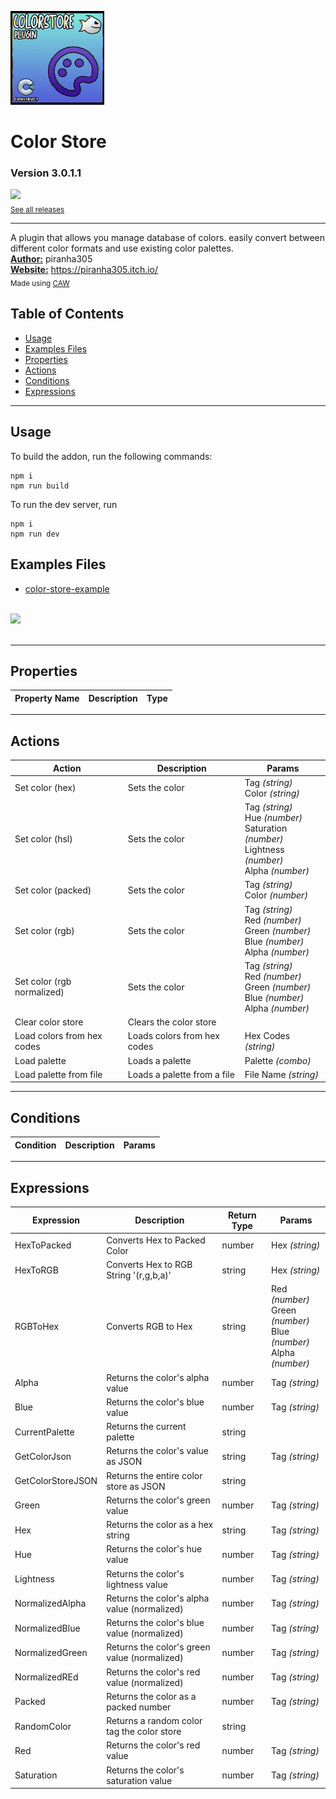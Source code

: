 <img src="./examples/cover.gif" width="150" /><br>
# Color Store
### Version 3.0.1.1

[<img src="https://placehold.co/200x50/4493f8/FFF?text=Download&font=montserrat" width="200"/>](https://github.com/armandoalonso/color-store/releases/download/piranha305_colorstore-3.0.1.1.c3addon/piranha305_colorstore-3.0.1.1.c3addon)
<br>
<sub> [See all releases](https://github.com/armandoalonso/color-store/releases) </sub> <br>

---
A plugin that allows you manage database of colors. easily convert between different color formats and use existing color palettes. <br>
<b><u>Author:</u></b> piranha305 <br>
<b><u>Website:</u></b> https://piranha305.itch.io/ <br>
<sub>Made using [CAW](https://marketplace.visualstudio.com/items?itemName=skymen.caw) </sub><br>

## Table of Contents
- [Usage](#usage)
- [Examples Files](#examples-files)
- [Properties](#properties)
- [Actions](#actions)
- [Conditions](#conditions)
- [Expressions](#expressions)
---
## Usage
To build the addon, run the following commands:

```
npm i
npm run build
```

To run the dev server, run

```
npm i
npm run dev
```

## Examples Files
- [color-store-example](./examples/color-store-example.c3p)
</br>
<img src="./examples/color-store-example.gif" width="200" />
</br>
</br>

---
## Properties
| Property Name | Description | Type |
| --- | --- | --- |


---
## Actions
| Action | Description | Params
| --- | --- | --- |
| Set color (hex) | Sets the color | Tag             *(string)* <br>Color             *(string)* <br> |
| Set color (hsl) | Sets the color | Tag             *(string)* <br>Hue             *(number)* <br>Saturation             *(number)* <br>Lightness             *(number)* <br>Alpha             *(number)* <br> |
| Set color (packed) | Sets the color | Tag             *(string)* <br>Color             *(number)* <br> |
| Set color (rgb) | Sets the color | Tag             *(string)* <br>Red             *(number)* <br>Green             *(number)* <br>Blue             *(number)* <br>Alpha             *(number)* <br> |
| Set color (rgb normalized) | Sets the color | Tag             *(string)* <br>Red             *(number)* <br>Green             *(number)* <br>Blue             *(number)* <br>Alpha             *(number)* <br> |
| Clear color store | Clears the color store |  |
| Load colors from hex codes | Loads colors from hex codes | Hex Codes             *(string)* <br> |
| Load palette | Loads a palette | Palette             *(combo)* <br> |
| Load palette from file | Loads a palette from a file | File Name             *(string)* <br> |


---
## Conditions
| Condition | Description | Params
| --- | --- | --- |


---
## Expressions
| Expression | Description | Return Type | Params
| --- | --- | --- | --- |
| HexToPacked | Converts Hex to Packed Color | number | Hex *(string)* <br> | 
| HexToRGB | Converts Hex to RGB String '(r,g,b,a)' | string | Hex *(string)* <br> | 
| RGBToHex | Converts RGB to Hex | string | Red *(number)* <br>Green *(number)* <br>Blue *(number)* <br>Alpha *(number)* <br> | 
| Alpha | Returns the color's alpha value | number | Tag *(string)* <br> | 
| Blue | Returns the color's blue value | number | Tag *(string)* <br> | 
| CurrentPalette | Returns the current palette | string |  | 
| GetColorJson | Returns the color's value as JSON | string | Tag *(string)* <br> | 
| GetColorStoreJSON | Returns the entire color store as JSON | string |  | 
| Green | Returns the color's green value | number | Tag *(string)* <br> | 
| Hex | Returns the color as a hex string | string | Tag *(string)* <br> | 
| Hue | Returns the color's hue value | number | Tag *(string)* <br> | 
| Lightness | Returns the color's lightness value | number | Tag *(string)* <br> | 
| NormalizedAlpha | Returns the color's alpha value (normalized) | number | Tag *(string)* <br> | 
| NormalizedBlue | Returns the color's blue value (normalized) | number | Tag *(string)* <br> | 
| NormalizedGreen | Returns the color's green value (normalized) | number | Tag *(string)* <br> | 
| NormalizedREd | Returns the color's red value (normalized) | number | Tag *(string)* <br> | 
| Packed | Returns the color as a packed number | number | Tag *(string)* <br> | 
| RandomColor | Returns a random color tag the color store | string |  | 
| Red | Returns the color's red value | number | Tag *(string)* <br> | 
| Saturation | Returns the color's saturation value | number | Tag *(string)* <br> | 
